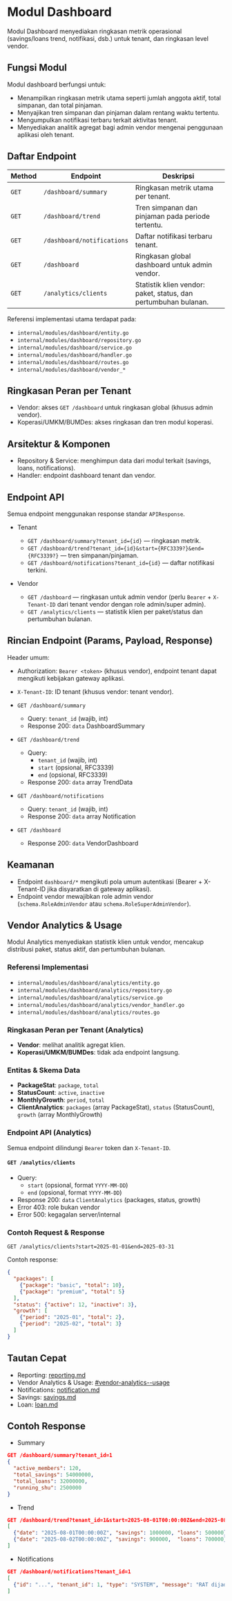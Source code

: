# Modul Dashboard

Modul Dashboard menyediakan ringkasan metrik operasional (savings/loans trend, notifikasi, dsb.) untuk tenant, dan ringkasan level vendor.

## Fungsi Modul

Modul dashboard berfungsi untuk:

- Menampilkan ringkasan metrik utama seperti jumlah anggota aktif, total simpanan, dan total pinjaman.
- Menyajikan tren simpanan dan pinjaman dalam rentang waktu tertentu.
- Mengumpulkan notifikasi terbaru terkait aktivitas tenant.
- Menyediakan analitik agregat bagi admin vendor mengenai penggunaan aplikasi oleh tenant.

## Daftar Endpoint

| Method | Endpoint | Deskripsi |
| ------ | -------- | --------- |
| `GET` | `/dashboard/summary` | Ringkasan metrik utama per tenant. |
| `GET` | `/dashboard/trend` | Tren simpanan dan pinjaman pada periode tertentu. |
| `GET` | `/dashboard/notifications` | Daftar notifikasi terbaru tenant. |
| `GET` | `/dashboard` | Ringkasan global dashboard untuk admin vendor. |
| `GET` | `/analytics/clients` | Statistik klien vendor: paket, status, dan pertumbuhan bulanan. |

Referensi implementasi utama terdapat pada:
- `internal/modules/dashboard/entity.go`
- `internal/modules/dashboard/repository.go`
- `internal/modules/dashboard/service.go`
- `internal/modules/dashboard/handler.go`
- `internal/modules/dashboard/routes.go`
- `internal/modules/dashboard/vendor_*`

## Ringkasan Peran per Tenant

- Vendor: akses `GET /dashboard` untuk ringkasan global (khusus admin vendor).
- Koperasi/UMKM/BUMDes: akses ringkasan dan tren modul koperasi.

## Arsitektur & Komponen

- Repository & Service: menghimpun data dari modul terkait (savings, loans, notifications).
- Handler: endpoint dashboard tenant dan vendor.

## Endpoint API

Semua endpoint menggunakan response standar `APIResponse`.

- Tenant
  - `GET /dashboard/summary?tenant_id={id}` — ringkasan metrik.
  - `GET /dashboard/trend?tenant_id={id}&start={RFC3339?}&end={RFC3339?}` — tren simpanan/pinjaman.
  - `GET /dashboard/notifications?tenant_id={id}` — daftar notifikasi terkini.

- Vendor
  - `GET /dashboard` — ringkasan untuk admin vendor (perlu `Bearer` + `X-Tenant-ID` dari tenant vendor dengan role admin/super admin).
  - `GET /analytics/clients` — statistik klien per paket/status dan pertumbuhan bulanan.

## Rincian Endpoint (Params, Payload, Response)

Header umum:
- Authorization: `Bearer <token>` (khusus vendor), endpoint tenant dapat mengikuti kebijakan gateway aplikasi.
- `X-Tenant-ID`: ID tenant (khusus vendor: tenant vendor).

- `GET /dashboard/summary`
  - Query: `tenant_id` (wajib, int)
  - Response 200: `data` DashboardSummary

- `GET /dashboard/trend`
  - Query:
    - `tenant_id` (wajib, int)
    - `start` (opsional, RFC3339)
    - `end` (opsional, RFC3339)
  - Response 200: `data` array TrendData

- `GET /dashboard/notifications`
  - Query: `tenant_id` (wajib, int)
  - Response 200: `data` array Notification

- `GET /dashboard`
  - Response 200: `data` VendorDashboard

## Keamanan

- Endpoint `dashboard/*` mengikuti pola umum autentikasi (Bearer + X-Tenant-ID jika disyaratkan di gateway aplikasi).
- Endpoint vendor mewajibkan role admin vendor (`schema.RoleAdminVendor` atau `schema.RoleSuperAdminVendor`).

## Vendor Analytics & Usage

Modul Analytics menyediakan statistik klien untuk vendor, mencakup distribusi paket, status aktif, dan pertumbuhan bulanan.

### Referensi Implementasi

- `internal/modules/dashboard/analytics/entity.go`
- `internal/modules/dashboard/analytics/repository.go`
- `internal/modules/dashboard/analytics/service.go`
- `internal/modules/dashboard/analytics/vendor_handler.go`
- `internal/modules/dashboard/analytics/routes.go`

### Ringkasan Peran per Tenant (Analytics)

- **Vendor**: melihat analitik agregat klien.
- **Koperasi/UMKM/BUMDes**: tidak ada endpoint langsung.

### Entitas & Skema Data

- **PackageStat**: `package`, `total`
- **StatusCount**: `active`, `inactive`
- **MonthlyGrowth**: `period`, `total`
- **ClientAnalytics**: `packages` (array PackageStat), `status` (StatusCount), `growth` (array MonthlyGrowth)

### Endpoint API (Analytics)

Semua endpoint dilindungi `Bearer` token dan `X-Tenant-ID`.

#### `GET /analytics/clients`

- Query:
  - `start` (opsional, format `YYYY-MM-DD`)
  - `end` (opsional, format `YYYY-MM-DD`)
- Response 200: `data` `ClientAnalytics` (packages, status, growth)
- Error 403: role bukan vendor
- Error 500: kegagalan server/internal

### Contoh Request & Response

```http
GET /analytics/clients?start=2025-01-01&end=2025-03-31
```

Contoh response:

```json
{
  "packages": [
    {"package": "basic", "total": 10},
    {"package": "premium", "total": 5}
  ],
  "status": {"active": 12, "inactive": 3},
  "growth": [
    {"period": "2025-01", "total": 2},
    {"period": "2025-02", "total": 3}
  ]
}
```

## Tautan Cepat

- Reporting: [reporting.md](reporting.md)
- Vendor Analytics & Usage: [#vendor-analytics--usage](#vendor-analytics--usage)
- Notifications: [notification.md](notification.md)
- Savings: [savings.md](savings.md)
- Loan: [loan.md](loan.md)

## Contoh Response

- Summary
```json
GET /dashboard/summary?tenant_id=1
{
  "active_members": 120,
  "total_savings": 54000000,
  "total_loans": 32000000,
  "running_shu": 2500000
}
```

- Trend
```json
GET /dashboard/trend?tenant_id=1&start=2025-08-01T00:00:00Z&end=2025-08-31T23:59:59Z
[
  {"date": "2025-08-01T00:00:00Z", "savings": 1000000, "loans": 500000},
  {"date": "2025-08-02T00:00:00Z", "savings": 900000,  "loans": 700000}
]
```

- Notifications
```json
GET /dashboard/notifications?tenant_id=1
[
  {"id": "...", "tenant_id": 1, "type": "SYSTEM", "message": "RAT dijadwalkan", "status": "PUBLISHED", "created_at": "2025-08-25T10:00:00Z"}
]
```
